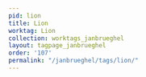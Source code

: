 ```yaml
---
pid: lion
title: Lion
worktag: Lion
collection: worktags_janbrueghel
layout: tagpage_janbrueghel
order: '107'
permalink: "/janbrueghel/tags/lion/"
---
```

